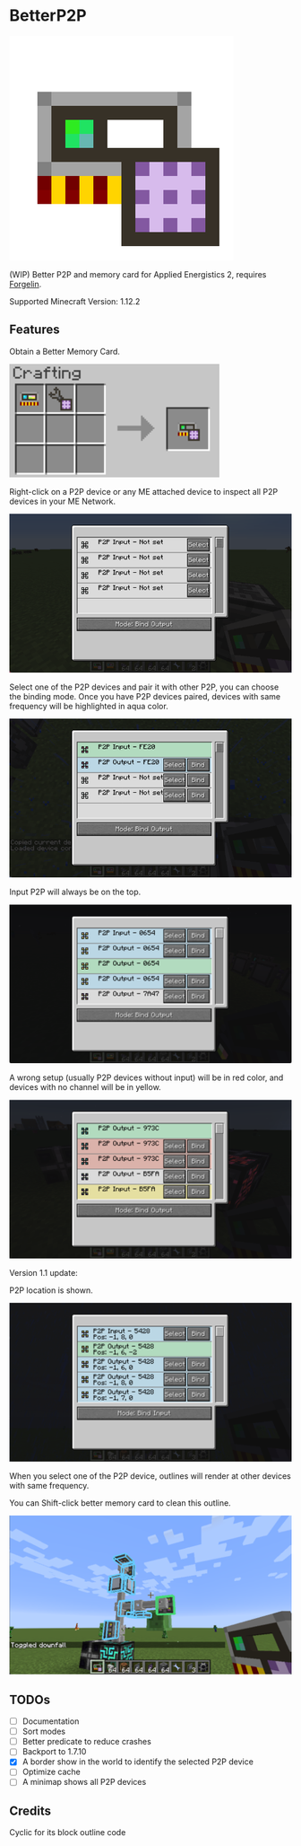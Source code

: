 # BetterP2P

![logo](logo.png)

(WIP) Better P2P and memory card for Applied Energistics 2, requires [Forgelin](https://www.curseforge.com/minecraft/mc-mods/shadowfacts-forgelin).

Supported Minecraft Version: 1.12.2

## Features

Obtain a Better Memory Card.

![](img/showcase0.png)

Right-click on a P2P device or any ME attached device to inspect all P2P devices in your ME Network.

![](img/showcase1.png)

Select one of the P2P devices and pair it with other P2P, you can choose the binding mode. Once you have P2P devices paired, devices with same frequency will be highlighted in aqua color.

![](img/showcase2.png)

Input P2P will always be on the top.

![](img/showcase3.png)

A wrong setup (usually P2P devices without input) will be in red color, and devices with no channel will be in yellow.

![](img/showcase4.png)

Version 1.1 update:

P2P location is shown.

![](img/showcase5.png)

When you select one of the P2P device, outlines will render at other devices with same frequency.

You can Shift-click better memory card to clean this outline.

![](img/showcase6.png)

## TODOs

- [ ] Documentation
- [ ] Sort modes
- [ ] Better predicate to reduce crashes
- [ ] Backport to 1.7.10
- [X] A border show in the world to identify the selected P2P device
- [ ] Optimize cache
- [ ] A minimap shows all P2P devices

## Credits

Cyclic for its block outline code
